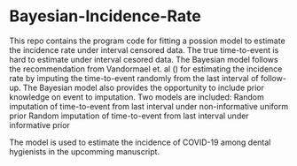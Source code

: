 # Bayesian-Incidence-Rate

This repo contains the program code for fitting a possion model to estimate the incidence rate under interval censored data. 
The true time-to-event is hard to estimate under interval cesored data. The Bayesian model follows the recommendation from Vandormael et. al () for estimating the incidence rate by imputing the time-to-event randomly from the last interval of follow-up. The Bayesian model also provides the opportunity to include prior knowledge on event to imputation. 
Two models are included: Random imputation of time-to-event from last interval under non-informative uniform prior
                         Random imputation of time-to-event from last interval under informative prior
                         
The model is used to estimate the incidence of COVID-19 among dental hygienists in the upcomming manuscript. 
